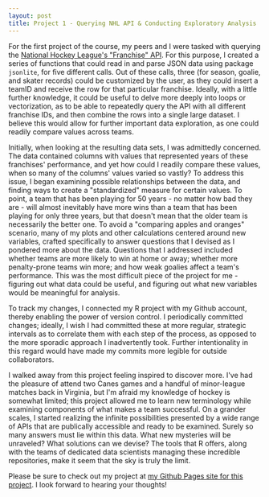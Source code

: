 ```yaml
---
layout: post
title: Project 1 - Querying NHL API & Conducting Exploratory Analysis
---
```


For the first project of the course, my peers and I were tasked with querying the [National Hockey League's "Franchise" API](https://gitlab.com/dword4/nhlapi/-/blob/master/records-api.md). For this purpose, I created a series of functions that could read in and parse JSON data using package `jsonlite`, for five different calls. Out of these calls, three (for season, goalie, and skater records) could be customized by the user, as they could insert a teamID and receive the row for that particular franchise. Ideally, with a little further knowledge, it could be useful to delve more deeply into loops or vectorization, as to be able to repeatedly query the API with all different franchise IDs, and then combine the rows into a single large dataset. I believe this would allow for further important data exploration, as one could readily compare values across teams. 

Initially, when looking at the resulting data sets, I was admittedly concerned. The data contained columns with values that represented years of these franchises' performance, and yet  how could I readily compare these values, when so many of the columns' values varied so vastly? To address this issue, I began examining possible relationships between the data, and finding ways to create a "standardized" measure for certain values. To point, a team that has been playing for 50 years - no matter how bad they are - will almost inevitably have more wins than a team that has been playing for only three years, but that doesn't mean that the older team is necessarily the better one. To avoid a "comparing apples and oranges" scenario, many of my plots and other calculations centered around new variables, crafted specifically to answer questions that I devised as I pondered more about the data. Questions that I addressed included whether teams are more likely to win at home or away; whether more penalty-prone teams win more; and how weak goalies affect a team's performance. This was the most difficult piece of the project for me - figuring out what data could be useful, and figuring out what new variables would be meaningful for analysis.

To track my changes, I connected my R project with my Github account, thereby enabling the power of version control. I periodically committed changes; ideally, I wish I had committed these at more regular, strategic intervals as to correlate them with each step of the process, as opposed to the more sporadic approach I inadvertently took. Further intentionality in this regard would have made my commits more legible for outside collaborators. 

I walked away from this project feeling inspired to discover more. I've had the pleasure of attend two Canes games and a handful of minor-league matches back in Virginia, but I'm afraid my knowledge of hockey is somewhat limited; this project allowed me to learn new terminology while examining components of what makes a team successful. On a grander scales, I started realizing the infinite possibilities presented by a wide range of APIs that are publically accessible and ready to be examined. Surely so many answers must lie within this data. What new mysteries will be unraveled? What solutions can we devise? The tools that R offers, along with the teams of dedicated data scientists managing these incredible repositories, make it seem that the sky is truly the limit. 

Please be sure to check out my project at [my Github Pages site for this project](https://cmheubus.github.io/Project-1/). I look forward to hearing your thoughts! 
